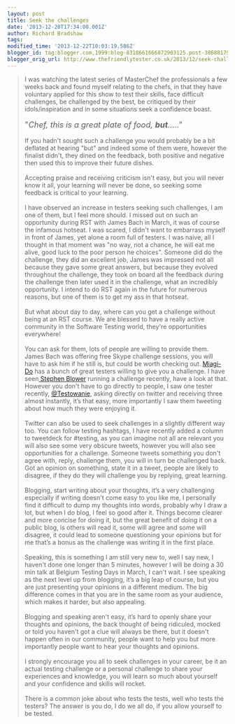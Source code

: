 ```yaml
---
layout: post
title: Seek the challenges
date: '2013-12-20T17:34:00.001Z'
author: Richard Bradshaw
tags: 
modified_time: '2013-12-22T10:03:19.586Z'
blogger_id: tag:blogger.com,1999:blog-8318661666872903125.post-3868817948398818446
blogger_orig_url: http://www.thefriendlytester.co.uk/2013/12/seek-challenges.html
---
```


<blockquote class="tr_bq">I was watching the latest series of MasterChef the professionals a few weeks back and found myself relating to the chefs, in that they have voluntary applied for this show to test their skills, face difficult challenges, be challenged by the best, be critiqued by their idols/inspiration and in some situations seek a confidence boast.<br /><div style="margin: 0cm 0cm 0.0001pt;"><span style="font-family: inherit;"><br /></span></div><div style="margin-bottom: .0001pt; margin: 0cm;"><span style="font-family: inherit; font-size: 13.5pt;">"<i>Chef, this is a great plate of food,<span class="apple-converted-space">&nbsp;</span><b>but</b>....."</i>&nbsp;<o:p></o:p></span></div><div style="margin: 0cm 0cm 0.0001pt;"><span style="font-family: inherit;"><br /></span></div>If you hadn't sought such a challenge you would probably be a bit deflated at hearing "but" and indeed some of them were, however the finalist didn't, they dined on the feedback, both positive and negative then used this to improve their future dishes.<br /><div style="margin: 0cm 0cm 0.0001pt;"><span style="font-family: inherit;"><br /></span></div>Accepting praise and receiving criticism isn't easy, but you will never know it all, your learning will never be done, so seeking some feedback is critical to your learning.<br /><div style="margin: 0cm 0cm 0.0001pt;"><span style="font-family: inherit;"><br /></span></div>I have observed an increase in testers seeking such challenges, I am one of them, but I feel more should. I missed out on such an opportunity during RST with James Bach in March, it was of course the infamous hotseat. I was scared, I didn't want to embarrass myself in front of James, yet alone a room full of testers. I was naive, all I thought in that moment was "no way, not a chance, he will eat me alive, good luck to the poor person he choices". Someone did do the challenge, they did an excellent job, James was impressed not all because they gave some great answers, but because they evolved throughout the challenge, they took on board all the feedback during the challenge then later used it in the challenge, what an incredibly opportunity. I intend to do RST again in the future for numerous reasons, but one of them is to get my ass in that hotseat.<br /><div style="margin: 0cm 0cm 0.0001pt;"><span style="font-family: inherit;"><br /></span></div>But what about day to day, where can you get a challenge without being at an RST course. We are blessed to have a really active community in the Software Testing world, they're opportunities everywhere!<br /><div style="margin: 0cm 0cm 0.0001pt;"><span style="font-family: inherit;"><br /></span></div>You can ask for them, lots of people are willing to provide them. James Bach was offering free Skype challenge sessions, you will have to ask him if he still is, but could be worth checking out. <a href="http://miagido.org/blog/">Miagi-Do</a> has a bunch of great testers willing to give you a challenge. I have seen<a href="https://twitter.com/badbud65"> Stephen Blower</a> running a challenge recently, have a look at that. However you don't have to go directly to people, I saw one tester recently, <a href="https://twitter.com/TestowanieNL">@Testowanie</a>, asking directly on twitter and receiving three almost instantly, it’s that easy, more importantly I saw them tweeting about how much they were enjoying it.<br /><div style="margin: 0cm 0cm 0.0001pt;"><span style="font-family: inherit;"><br /></span></div>Twitter can also be used to seek challenges in a slightly different way too. You can follow testing hashtags, I have recently added a column to tweetdeck for #testing, as you can imagine not all are relevant you will also see some very obscure tweets, however you will also see opportunities for a challenge. Someone tweets something you don't agree with, reply, challenge them, you will in turn be challenged back. Got an opinion on something, state it in a tweet, people are likely to disagree, if they do they will challenge you by replying, great learning.<br /><div style="margin: 0cm 0cm 0.0001pt;"><span style="font-family: inherit;"><br /></span></div>Blogging, start writing about your thoughts, it’s a very challenging especially if writing doesn't come easy to you like me, I personally find it difficult to dump my thoughts into words, probably why I draw a lot, but when I do blog, I feel so good after it. Things become clearer and more concise for doing it, but the great benefit of doing it on a public blog, is others will read it, some will agree and some will disagree, it could lead to someone questioning your opinions but for me that’s a bonus as the challenge was writing it in the first place.<br /><div style="margin: 0cm 0cm 0.0001pt;"><span style="font-family: inherit;"><br /></span></div>Speaking, this is something I am still very new to, well I say new, I haven't done one longer than 5 minutes, however I will be doing a 30 min talk at Belgium Testing Days in March, I can't wait. I see speaking as the next level up from blogging, it’s a big leap of course, but you are just presenting your opinions in a different medium. The big difference comes in that you are in the same room as your audience, which makes it harder, but also appealing. <br /><div style="margin: 0cm 0cm 0.0001pt;"><span style="font-family: inherit;"><br /></span></div>Blogging and speaking aren't easy, it’s hard to openly share your thoughts and opinions, the back thought of being ridiculed, mocked or told you haven't got a clue will always be there, but it doesn't happen often in our community, people want to help you but more importantly people want to hear your thoughts and opinions.<br /><div style="margin: 0cm 0cm 0.0001pt;"><span style="font-family: inherit;"><br /></span></div>I strongly encourage you all to seek challenges in your career, be it an actual testing challenge or a personal challenge to share your experiences and knowledge, you will learn so much about yourself and your confidence and skills will rocket.<br /><div style="margin: 0cm 0cm 0.0001pt;"><span style="font-family: inherit;"><br /></span></div>There is a common joke about who tests the tests, well who tests the testers? The answer is you do, I do we all do, if you allow yourself to be tested.</blockquote>